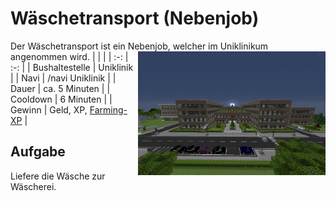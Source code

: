 # Wäschetransport (Nebenjob)
Der Wäschetransport ist ein Nebenjob, welcher im Uniklinikum angenommen wird. <img align="right" width="300" eight="150" src="../../../assets/image/fraktionen/MedicHQ.png">
| <!-- --> | <!-- --> |
| :-: | :-: |
| Bushaltestelle | Uniklinik |
| Navi | /navi Uniklinik |
| Dauer | ca. 5 Minuten |
| Cooldown | 6 Minuten |
| Gewinn | Geld, XP, [Farming-XP](../../pages/skills/farming.md) |


## Aufgabe
Liefere die Wäsche zur Wäscherei.

